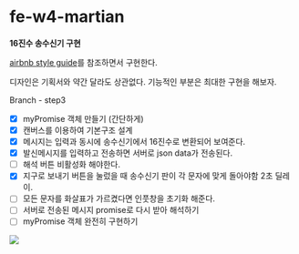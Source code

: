 # fe-w4-martian

**16진수 송수신기 구현**

[airbnb style guide](https://github.com/airbnb/javascript)를 참조하면서 구현한다.

디자인은 기획서와 약간 달라도 상관없다.
기능적인 부분은 최대한 구현을 해보자.

Branch - step3

- [x] myPromise 객체 만들기 (간단하게)
- [x] 캔버스를 이용하여 기본구조 설계
- [x] 메시지는 입력과 동시에 송수신기에서 16진수로 변환되어 보여준다.
- [x] 발신메시지를 입력하고 전송하면 서버로 json data가 전송된다.
- [ ] 해석 버튼 비활성화 해야한다.
- [x] 지구로 보내기 버튼을 눌렀을 때 송수신기 판이 각 문자에 맞게 돌아야함 2초 딜레이.
- [ ] 모든 문자를 화살표가 가르켰다면 인풋창을 초기화 해준다.
- [ ] 서버로 전송된 메시지 promise로 다시 받아 해석하기
- [ ] myPromise 객체 완전히 구현하기

![](https://images.theconversation.com/files/96726/original/image-20150930-19533-1by0fu3.jpg?ixlib=rb-1.1.0&rect=0%2C0%2C2000%2C970&q=45&auto=format&w=1356&h=668&fit=crop)
